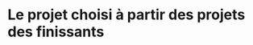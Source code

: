 # Le projet choisi à partir des projets des finissants

<h2></h2>

<h2></h2>

<h2></h2>

<h2></h2>

<h2></h2>

<h2></h2>

<h2></h2>
